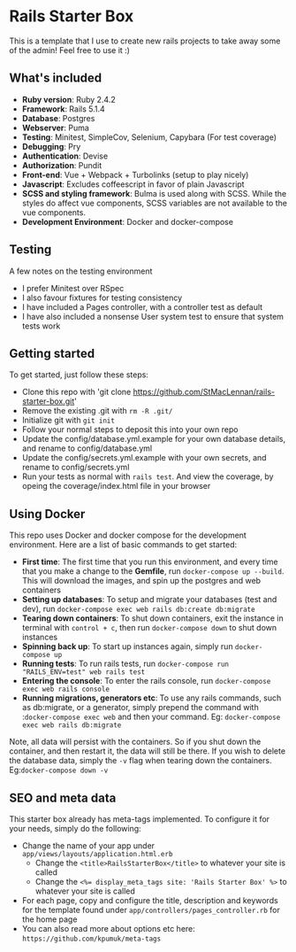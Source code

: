 # Rails Starter Box

This is a template that I use to create new rails projects to take away some of the admin! Feel free to use it :)

## What's included
- **Ruby version**: Ruby 2.4.2
- **Framework**: Rails 5.1.4
- **Database**: Postgres
- **Webserver**: Puma
- **Testing**: Minitest, SimpleCov, Selenium, Capybara (For test coverage)
- **Debugging**: Pry
- **Authentication**: Devise
- **Authorization**: Pundit
- **Front-end**: Vue + Webpack + Turbolinks (setup to play nicely)
- **Javascript**: Excludes coffeescript in favor of plain Javascript
- **SCSS and styling framework**: Bulma is used along with SCSS. While the styles do affect vue components, SCSS variables are not available to the vue components.
- **Development Environment**: Docker and docker-compose

## Testing
A few notes on the testing environment
- I prefer Minitest over RSpec
- I also favour fixtures for testing consistency
- I have included a Pages controller, with a controller test as default
- I have also included a nonsense User system test to ensure that system tests work

## Getting started
To get started, just follow these steps:
- Clone this repo with 'git clone https://github.com/StMacLennan/rails-starter-box.git'
- Remove the existing .git with `rm -R .git/`
- Initialize git with `git init`
- Follow your normal steps to deposit this into your own repo
- Update the config/database.yml.example for your own database details, and rename to config/database.yml
- Update the config/secrets.yml.example with your own secrets, and rename to config/secrets.yml
- Run your tests as normal with `rails test`. And view the coverage, by opeing the coverage/index.html file in your browser

## Using Docker
This repo uses Docker and docker compose for the development environment. Here are a list of basic commands to get started:
- **First time**: The first time that you run this environment, and every time that you make a change to the **Gemfile**, run `docker-compose up --build`. This will download the images, and spin up the postgres and web containers
- **Setting up databases**: To setup and migrate your databases (test and dev), run `docker-compose exec web rails db:create db:migrate`
- **Tearing down containers**: To shut down containers, exit the instance in terminal with `control + c`, then run `docker-compose down` to shut down instances
- **Spinning back up**: To start up instances again, simply run `docker-compose up`
- **Running tests**: To run rails tests, run `docker-compose run "RAILS_ENV=test" web rails test`
- **Entering the console**: To enter the rails console, run `docker-compose exec web rails console`
- **Running migrations, generators etc**: To use any rails commands, such as db:migrate, or a generator, simply prepend the command with :`docker-compose exec web` and then your command. Eg: `docker-compose exec web rails db:migrate`

Note, all data will persist with the containers. So if you shut down the container, and then restart it, the data will still be there. If you wish to delete the database data, simply the `-v` flag when tearing down the containers. Eg:`docker-compose down -v`

## SEO and meta data
This starter box already has meta-tags implemented. To configure it for your needs, simply do the following:
- Change the name of your app under `app/views/layouts/application.html.erb`
  - Change the `<title>RailsStarterBox</title>` to whatever your site is called
  - Change the `<%= display_meta_tags site: 'Rails Starter Box' %>` to whatever your site is called
- For each page, copy and configure the title, description and keywords for the template found under `app/controllers/pages_controller.rb` for the home page
- You can also read more about options etc here: `https://github.com/kpumuk/meta-tags`


